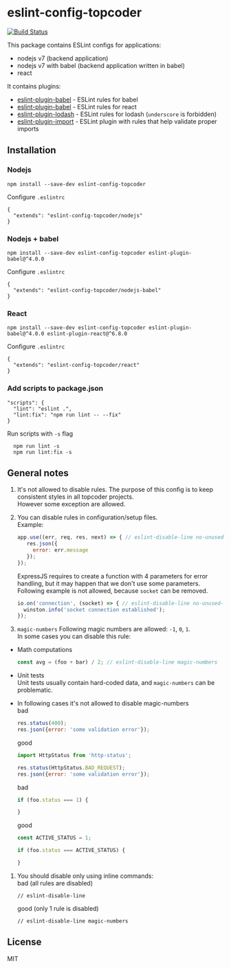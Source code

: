 # eslint-config-topcoder

[![Build Status](https://travis-ci.org/lsentkiewicz/eslint-config-topcoder.svg?branch=master)](https://travis-ci.org/lsentkiewicz/eslint-config-topcoder)

This package contains ESLint configs for applications:
- nodejs v7 (backend application)
- nodejs v7 with babel (backend application written in babel)
- react

It contains plugins:
- [eslint-plugin-babel](https://github.com/babel/eslint-plugin-babel) - ESLint rules for babel
- [eslint-plugin-babel](https://github.com/yannickcr/eslint-plugin-react) - ESLint rules for react
- [eslint-plugin-lodash](https://github.com/wix/eslint-plugin-lodash) - ESLint rules for lodash (`underscore` is forbidden)
- [eslint-plugin-import](https://github.com/benmosher/eslint-plugin-import) - ESLint plugin with rules that help validate proper imports

## Installation

### Nodejs

```
npm install --save-dev eslint-config-topcoder
```

Configure `.eslintrc`

```
{
  "extends": "eslint-config-topcoder/nodejs"
}
```

### Nodejs + babel

```
npm install --save-dev eslint-config-topcoder eslint-plugin-babel@^4.0.0
```

Configure `.eslintrc`

```
{
  "extends": "eslint-config-topcoder/nodejs-babel"
}
```

### React

```
npm install --save-dev eslint-config-topcoder eslint-plugin-babel@^4.0.0 eslint-plugin-react@^6.8.0
```

Configure `.eslintrc`

```
{
  "extends": "eslint-config-topcoder/react"
}
```


### Add scripts to package.json

```
"scripts": {
  "lint": "eslint .",
  "lint:fix": "npm run lint -- --fix"
}
```

Run scripts with `-s` flag  
```
  npm run lint -s
  npm run lint:fix -s
```

## General notes
1. It's not allowed to disable rules. The purpose of this config is to keep consistent styles in all topcoder projects.  
   However some exception are allowed.  
1. You can disable rules in configuration/setup files.  
   Example:

   ```js
   app.use((err, req, res, next) => { // eslint-disable-line no-unused-vars
      res.json({
        error: err.message
      });
   });
   ```
   ExpressJS requires to create a function with 4 parameters for error handling, but it may happen that we don't use some parameters.  
   Following example is not allowed, because `socket` can be removed.
   ```js
   io.on('connection', (socket) => { // eslint-disable-line no-unused-vars
     winston.info('socket connection established');
   });
   ```
1. `magic-numbers`
   Following magic numbers are allowed: `-1`, `0`, `1`.  
   In some cases you can disable this rule:  
  * Math computations  
     ```js
     const avg = (foo + bar) / 2; // eslint-disable-line magic-numbers
     ```
  * Unit tests  
     Unit tests usually contain hard-coded data, and `magic-numbers` can be problematic.  
     
  * In following cases it's not allowed to disable magic-numbers  
     bad
     ```js
     res.status(400);
     res.json({error: 'some validation error'});
     ```
     good
     ```js
     import HttpStatus from 'http-status';
    
     res.status(HttpStatus.BAD_REQUEST);
     res.json({error: 'some validation error'});
     ```

     bad
     ```js
     if (foo.status === 1) {
    
     }
     ```
     good
     ```js
     const ACTIVE_STATUS = 1;
    
     if (foo.status === ACTIVE_STATUS) {
    
     }
     ```
1. You should disable only using inline commands:  
   bad (all rules are disabled)  
   ```
   // eslint-disable-line
   ```
   good (only 1 rule is disabled)  
   ```
   // eslint-disable-line magic-numbers
   ```


## License
MIT
